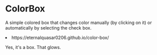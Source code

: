 # ColorBox
A simple colored box that changes color manually (by clicking on it) or automatically by selecting the check box.

<li> https://eternalquasar0206.github.io/color-box/</li>

Yes, it's a box. That glows.
